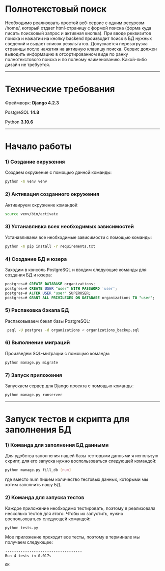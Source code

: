 # Полнотекстовый поиск

Необходимо реализовать простой веб-сервис с одним ресурсом
/home/, который отдает html-страницу с формой поиска (форма куда писать поисковый запрос
и активная кнопка). При вводе реквизитов поиска и нажатии на кнопку backend производит
поиск в БД нужных сведений и выдает список результатов. Допускается перезагрузка
страницы после нажатия на активную клавишу поиска. Сервис должен выводить
информацию в отсортированном виде по ранку полнотекстового поиска и по полному
наименованию. Какой-либо дизайн не требуется.

____

# Технические требования

Фреймворк: **Django 4.2.3**

PostgreSQL **14.8**

Python **3.10.6**

____

# Начало работы

### 1) Создание окружения

Создаем окружение с помощью данной команды: 

```Bash
python -m venv venv
```

### 2) Активация созданного окружения 

Активируем окружение командой: 

```Bash
source venv/bin/activate
```

### 3) Устанавливка всех необходимых зависимостей 

Устанавливаем все необходимые зависимости с помощью команды: 

```Bash
python -m pip install -r requirements.txt
```

### 4) Создание БД и юзера 

Заходим в консоль PostgreSQL и вводим следующие команды для создания БД и юзера: 

```sql
postgres=# CREATE DATABASE organizations;
postgres=# CREATE USER "user" WITH PASSWORD 'user';
postgres=# ALTER USER "user" SUPERUSER;
postgres=# GRANT ALL PRIVILEGES ON DATABASE organizations TO "user";
```

### 5) Распаковка бэкапа БД

Распаковываем бэкап базы PostgreSQL:

```Bash
 psql -U postgres -d organizations < organizations_backup.sql
```

### 6) Выполнение миграций

Произведем SQL-миграции c помощью команды:

```Bash
python manage.py migrate
```

### 7) Запуск приложения

Запускаем сервер для Django проекта с помощью команды: 

```Bash
python manage.py runserver 
```

____
# Запуск тестов и скрипта для заполнения БД

### 1) Команда для заполнения БД данными

Для удобства заполнения нашей базы тестовыми данными я использую скрипт, для его запуска нужно воспользоваться следующей командой:

```Bash
python manage.py fill_db [num]
```

где вместо num пишем количество тестовых данных, которыми мы хотим заполнить нашу БД.


### 2) Команда для запуска тестов

Каждое приложение необходимо тестировать, поэтому я реализовала несколько тестов для этого. Чтобы их запустить, нужно воспользоваться следующей командой: 

```Bash
python tests.py
```

Мое приложение проходит все тесты, поэтому в терминале мы получаем следующее:

```Bash
-----------------------------------
Run 4 tests in 0.017s

OK
```
